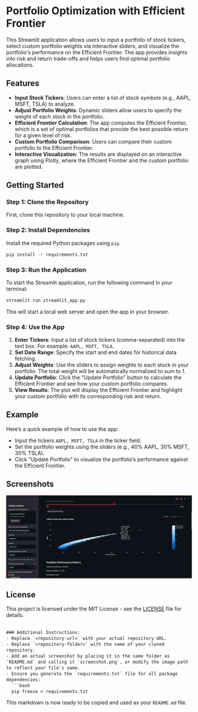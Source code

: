 # Portfolio Optimization with Efficient Frontier

This Streamlit application allows users to input a portfolio of stock tickers, select custom portfolio weights via interactive sliders, and visualize the portfolio's performance on the Efficient Frontier. The app provides insights into risk and return trade-offs and helps users find optimal portfolio allocations.

## Features

- **Input Stock Tickers**: Users can enter a list of stock symbols (e.g., AAPL, MSFT, TSLA) to analyze.
- **Adjust Portfolio Weights**: Dynamic sliders allow users to specify the weight of each stock in the portfolio.
- **Efficient Frontier Calculation**: The app computes the Efficient Frontier, which is a set of optimal portfolios that provide the best possible return for a given level of risk.
- **Custom Portfolio Comparison**: Users can compare their custom portfolio to the Efficient Frontier.
- **Interactive Visualization**: The results are displayed on an interactive graph using Plotly, where the Efficient Frontier and the custom portfolio are plotted.

## Getting Started

### Step 1: Clone the Repository

First, clone this repository to your local machine.

### Step 2: Install Dependencies

Install the required Python packages using `pip`.

```bash
pip install -r requirements.txt
```

### Step 3: Run the Application

To start the Streamlit application, run the following command in your terminal:

```bash
streamlit run streamlit_app.py
```

This will start a local web server and open the app in your browser.

### Step 4: Use the App

1. **Enter Tickers**: Input a list of stock tickers (comma-separated) into the text box. For example: `AAPL, MSFT, TSLA`.
2. **Set Date Range**: Specify the start and end dates for historical data fetching.
3. **Adjust Weights**: Use the sliders to assign weights to each stock in your portfolio. The total weight will be automatically normalized to sum to 1.
4. **Update Portfolio**: Click the "Update Portfolio" button to calculate the Efficient Frontier and see how your custom portfolio compares.
5. **View Results**: The plot will display the Efficient Frontier and highlight your custom portfolio with its corresponding risk and return.

## Example

Here’s a quick example of how to use the app:

- Input the tickers `AAPL, MSFT, TSLA` in the ticker field.
- Set the portfolio weights using the sliders (e.g., 40% AAPL, 30% MSFT, 30% TSLA).
- Click "Update Portfolio" to visualize the portfolio’s performance against the Efficient Frontier.

## Screenshots

![App Screenshot](assets/merrimack-smf-application-screenshot.png)  <!-- Add a screenshot of your app here -->

## License

This project is licensed under the MIT License - see the [LICENSE](LICENSE) file for details.
```

### Additional Instructions:
- Replace `<repository-url>` with your actual repository URL.
- Replace `<repository-folder>` with the name of your cloned repository.
- Add an actual screenshot by placing it in the same folder as `README.md` and calling it `screenshot.png`, or modify the image path to reflect your file's name.
- Ensure you generate the `requirements.txt` file for all package dependencies:
  ```bash
  pip freeze > requirements.txt
  ```

This markdown is now ready to be copied and used as your `README.md` file.
